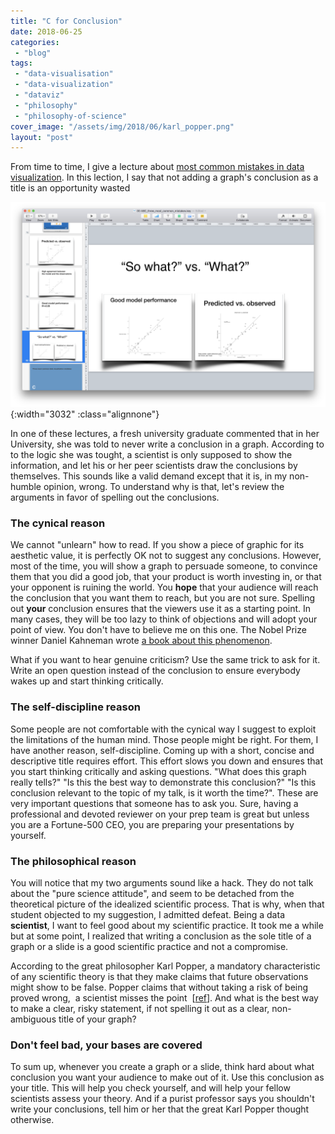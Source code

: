 ```yaml
---
title: "C for Conclusion"
date: 2018-06-25
categories: 
 - "blog"
tags: 
 - "data-visualisation"
 - "data-visualization"
 - "dataviz"
 - "philosophy"
 - "philosophy-of-science"
cover_image: "/assets/img/2018/06/karl_popper.png"
layout: "post"
---
```


From time to time, I give a lecture about [most common mistakes in data visualization](https://gorelik.net/2018/03/21/three-most-common-mistakes-in-data-visualization-%E2%80%A8and-how-to-avoid-them-now-the-slides/). In this lection, I say that not adding a graph's conclusion as a title is an opportunity wasted

![Screenshot. Slide deck. The slide says ](/assets/img/2018/06/screen-shot-2018-06-18-at-19-05-01.png){:width="3032" :class="alignnone"}

In one of these lectures, a fresh university graduate commented that in her University, she was told to never write a conclusion in a graph. According to to the logic she was tought, a scientist is only supposed to show the information, and let his or her peer scientists draw the conclusions by themselves. This sounds like a valid demand except that it is, in my non-humble opinion, wrong. To understand why is that, let's review the arguments in favor of spelling out the conclusions.

### The cynical reason

We cannot "unlearn" how to read. If you show a piece of graphic for its aesthetic value, it is perfectly OK not to suggest any conclusions. However, most of the time, you will show a graph to persuade someone, to convince them that you did a good job, that your product is worth investing in, or that your opponent is ruining the world. You **hope** that your audience will reach the conclusion that you want them to reach, but you are not sure. Spelling out **your** conclusion ensures that the viewers use it as a starting point. In many cases, they will be too lazy to think of objections and will adopt your point of view. You don't have to believe me on this one. The Nobel Prize winner Daniel Kahneman wrote [a book about this phenomenon](https://en.wikipedia.org/wiki/Thinking,_Fast_and_Slow).

What if you want to hear genuine criticism? Use the same trick to ask for it. Write an open question instead of the conclusion to ensure everybody wakes up and start thinking critically.

### The self-discipline reason

Some people are not comfortable with the cynical way I suggest to exploit the limitations of the human mind. Those people might be right. For them, I have another reason, self-discipline. Coming up with a short, concise and descriptive title requires effort. This effort slows you down and ensures that you start thinking critically and asking questions. "What does this graph really tells?" "Is this the best way to demonstrate this conclusion?" "Is this conclusion relevant to the topic of my talk, is it worth the time?". These are very important questions that someone has to ask you. Sure, having a professional and devoted reviewer on your prep team is great but unless you are a Fortune-500 CEO, you are preparing your presentations by yourself.

### The philosophical reason

You will notice that my two arguments sound like a hack. They do not talk about the "pure science attitude", and seem to be detached from the theoretical picture of the idealized scientific process. That is why, when that student objected to my suggestion, I admitted defeat. Being a data **scientist**, I want to feel good about my scientific practice. It took me a while but at some point, I realized that writing a conclusion as the sole title of a graph or a slide is a good scientific practice and not a compromise.

According to the great philosopher Karl Popper, a mandatory characteristic of any scientific theory is that they make claims that future observations might show to be false. Popper claims that without taking a risk of being proved wrong,  a scientist misses the point  [[ref](http://www.iep.utm.edu/pop-sci/)]. And what is the best way to make a clear, risky statement, if not spelling it out as a clear, non-ambiguous title of your graph?

### Don't feel bad, your bases are covered

To sum up, whenever you create a graph or a slide, think hard about what conclusion you want your audience to make out of it. Use this conclusion as your title. This will help you check yourself, and will help your fellow scientists assess your theory. And if a purist professor says you shouldn't write your conclusions, tell him or her that the great Karl Popper thought otherwise.

 
